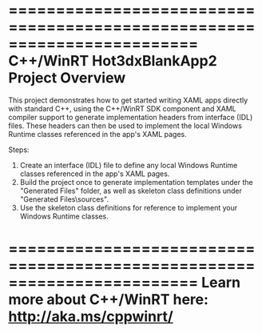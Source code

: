 ========================================================================
    C++/WinRT Hot3dxBlankApp2 Project Overview
========================================================================

This project demonstrates how to get started writing XAML apps directly
with standard C++, using the C++/WinRT SDK component and XAML compiler 
support to generate implementation headers from interface (IDL) files.
These headers can then be used to implement the local Windows Runtime 
classes referenced in the app's XAML pages.

Steps:
1. Create an interface (IDL) file to define any local Windows Runtime 
    classes referenced in the app's XAML pages.
2. Build the project once to generate implementation templates under 
    the "Generated Files" folder, as well as skeleton class definitions 
    under "Generated Files\sources".  
3. Use the skeleton class definitions for reference to implement your
    Windows Runtime classes.

========================================================================
Learn more about C++/WinRT here:
http://aka.ms/cppwinrt/
========================================================================
